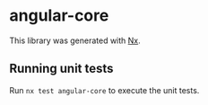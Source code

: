 # angular-core

This library was generated with [Nx](https://nx.dev).

## Running unit tests

Run `nx test angular-core` to execute the unit tests.
